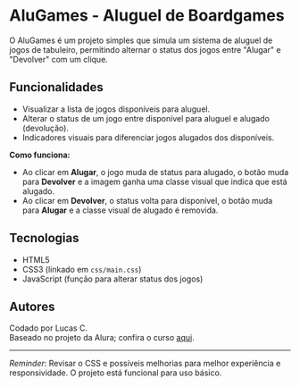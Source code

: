 # AluGames - Aluguel de Boardgames

O AluGames é um projeto simples que simula um sistema de aluguel de jogos de tabuleiro, permitindo alternar o status dos jogos entre "Alugar" e "Devolver" com um clique.

## Funcionalidades

* Visualizar a lista de jogos disponíveis para aluguel.
* Alterar o status de um jogo entre disponível para aluguel e alugado (devolução).
* Indicadores visuais para diferenciar jogos alugados dos disponíveis.

**Como funciona:**

- Ao clicar em **Alugar**, o jogo muda de status para alugado, o botão muda para **Devolver** e a imagem ganha uma classe visual que indica que está alugado.
- Ao clicar em **Devolver**, o status volta para disponível, o botão muda para **Alugar** e a classe visual de alugado é removida.

## Tecnologias

* HTML5
* CSS3 (linkado em `css/main.css`)
* JavaScript (função para alterar status dos jogos)

## Autores

Codado por Lucas C.  
Baseado no projeto da Alura; confira o curso [aqui](https://cursos.alura.com.br/course/logica-programacao-praticando-desafios).

---

_Reminder_: Revisar o CSS e possíveis melhorias para melhor experiência e responsividade. O projeto está funcional para uso básico.

